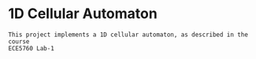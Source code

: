 # 1D Cellular Automaton

    This project implements a 1D cellular automaton, as described in the course
    ECE5760 Lab-1
